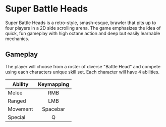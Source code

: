 # Super Battle Heads

Super Battle Heads is a retro-style, smash-esque, brawler that pits up to four players in a 2D side scrolling arena. The game emphasizes the idea of quick, fun gameplay with high octane action and deep but easily learnable mechanics.

## Gameplay

The player will choose from a roster of diverse "Battle Head" and compete using each characters unique skill set. Each character will have 4 abilities.


| Ability | Keymapping |
| ------- |:----------:|
| Melee   | RMB        |
| Ranged  | LMB        |
| Movement| Spacebar   |
| Special | Q          |

